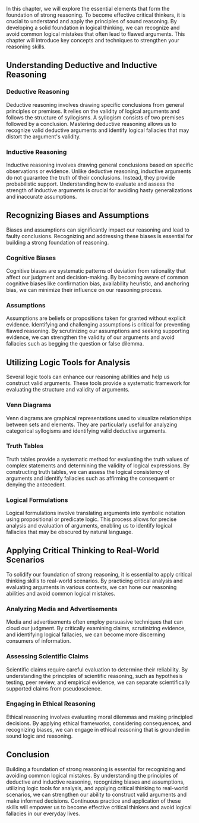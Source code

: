 
In this chapter, we will explore the essential elements that form the foundation of strong reasoning. To become effective critical thinkers, it is crucial to understand and apply the principles of sound reasoning. By developing a solid foundation in logical thinking, we can recognize and avoid common logical mistakes that often lead to flawed arguments. This chapter will introduce key concepts and techniques to strengthen your reasoning skills.

**Understanding Deductive and Inductive Reasoning**
---------------------------------------------------

### Deductive Reasoning

Deductive reasoning involves drawing specific conclusions from general principles or premises. It relies on the validity of logical arguments and follows the structure of syllogisms. A syllogism consists of two premises followed by a conclusion. Mastering deductive reasoning allows us to recognize valid deductive arguments and identify logical fallacies that may distort the argument's validity.

### Inductive Reasoning

Inductive reasoning involves drawing general conclusions based on specific observations or evidence. Unlike deductive reasoning, inductive arguments do not guarantee the truth of their conclusions. Instead, they provide probabilistic support. Understanding how to evaluate and assess the strength of inductive arguments is crucial for avoiding hasty generalizations and inaccurate assumptions.

**Recognizing Biases and Assumptions**
--------------------------------------

Biases and assumptions can significantly impact our reasoning and lead to faulty conclusions. Recognizing and addressing these biases is essential for building a strong foundation of reasoning.

### Cognitive Biases

Cognitive biases are systematic patterns of deviation from rationality that affect our judgment and decision-making. By becoming aware of common cognitive biases like confirmation bias, availability heuristic, and anchoring bias, we can minimize their influence on our reasoning process.

### Assumptions

Assumptions are beliefs or propositions taken for granted without explicit evidence. Identifying and challenging assumptions is critical for preventing flawed reasoning. By scrutinizing our assumptions and seeking supporting evidence, we can strengthen the validity of our arguments and avoid fallacies such as begging the question or false dilemma.

**Utilizing Logic Tools for Analysis**
--------------------------------------

Several logic tools can enhance our reasoning abilities and help us construct valid arguments. These tools provide a systematic framework for evaluating the structure and validity of arguments.

### Venn Diagrams

Venn diagrams are graphical representations used to visualize relationships between sets and elements. They are particularly useful for analyzing categorical syllogisms and identifying valid deductive arguments.

### Truth Tables

Truth tables provide a systematic method for evaluating the truth values of complex statements and determining the validity of logical expressions. By constructing truth tables, we can assess the logical consistency of arguments and identify fallacies such as affirming the consequent or denying the antecedent.

### Logical Formulations

Logical formulations involve translating arguments into symbolic notation using propositional or predicate logic. This process allows for precise analysis and evaluation of arguments, enabling us to identify logical fallacies that may be obscured by natural language.

**Applying Critical Thinking to Real-World Scenarios**
------------------------------------------------------

To solidify our foundation of strong reasoning, it is essential to apply critical thinking skills to real-world scenarios. By practicing critical analysis and evaluating arguments in various contexts, we can hone our reasoning abilities and avoid common logical mistakes.

### Analyzing Media and Advertisements

Media and advertisements often employ persuasive techniques that can cloud our judgment. By critically examining claims, scrutinizing evidence, and identifying logical fallacies, we can become more discerning consumers of information.

### Assessing Scientific Claims

Scientific claims require careful evaluation to determine their reliability. By understanding the principles of scientific reasoning, such as hypothesis testing, peer review, and empirical evidence, we can separate scientifically supported claims from pseudoscience.

### Engaging in Ethical Reasoning

Ethical reasoning involves evaluating moral dilemmas and making principled decisions. By applying ethical frameworks, considering consequences, and recognizing biases, we can engage in ethical reasoning that is grounded in sound logic and reasoning.

**Conclusion**
--------------

Building a foundation of strong reasoning is essential for recognizing and avoiding common logical mistakes. By understanding the principles of deductive and inductive reasoning, recognizing biases and assumptions, utilizing logic tools for analysis, and applying critical thinking to real-world scenarios, we can strengthen our ability to construct valid arguments and make informed decisions. Continuous practice and application of these skills will empower us to become effective critical thinkers and avoid logical fallacies in our everyday lives.

